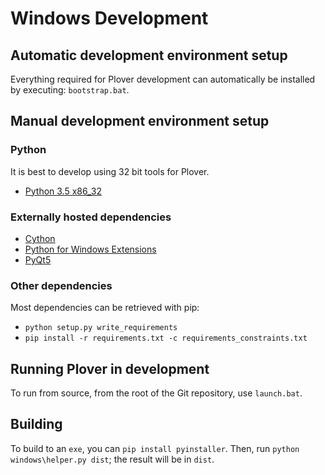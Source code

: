 # Windows Development

## Automatic development environment setup

Everything required for Plover development can automatically be installed by executing: `bootstrap.bat`.

## Manual development environment setup

### Python

It is best to develop using 32 bit tools for Plover.

- [Python 3.5 x86_32](https://www.python.org/downloads/windows/)

### Externally hosted dependencies

- [Cython](http://cython.org/)
- [Python for Windows Extensions](http://sourceforge.net/projects/pywin32/)
- [PyQt5](https://riverbankcomputing.com/software/pyqt/intro)

### Other dependencies

Most dependencies can be retrieved with pip:

- `python setup.py write_requirements`
- `pip install -r requirements.txt -c requirements_constraints.txt`

## Running Plover in development

To run from source, from the root of the Git repository, use `launch.bat`.

## Building

To build to an `exe`, you can `pip install pyinstaller`. Then, run `python windows\helper.py dist`; the result will be in `dist`.
